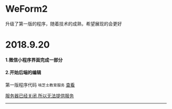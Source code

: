 # WeForm2
升级了第一版的程序，随着技术的成熟，希望展现的会更好



# 2018.9.20

#### 1.微信小程序界面完成一部分

#### 2.开始后端的编辑

第一版程序代码 ```啃芝士教育服务``` [查看](https://github.com/ChenHaoHu/WeForm)

<u>服务器已经关闭,所以无法提供服务</u>

------



[^WEFORM]: 一个基于微信小程序的表单工具


